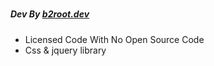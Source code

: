 # <h5>Dev By <a href="https://instagram.com/b2root.vfx">b2root.dev</a></h5>
* Licensed Code With No Open Source Code
* Css & jquery library
